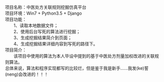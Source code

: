 项目名称：中医处方关联规则挖掘仿真平台<br>
项目环境：Win7 + Python3.5 + Django<br>
项目功能：<br>
　　1、读取本地数据文件；<br>
　　2、使用后台写死的算法进行挖掘；<br>
　　3、生成挖掘结果简介到页面；<br>
　　4、生成挖掘结果详细内容到写死的路径下。<br>
项目简介：<br>
　　该项目中使用的算法为本人毕设中提到的基于中医处方剂量加权改进的关联规则算法。<br>
总体来说，算法和程序实现都写的比较烂，但是鉴于我是新手......我发(ke)誓(neng)会改进的！！！<br>
